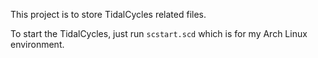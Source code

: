 This project is to store TidalCycles related files.

To start the TidalCycles, just run `scstart.scd` which is for my Arch Linux environment.
